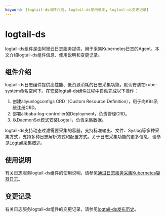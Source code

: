 ```yaml
---
keyword: [logtail-ds组件介绍, logtail-ds使用说明, logtail-ds变更记录]
---
```


# logtail-ds

logtail-ds组件是由阿里云日志服务提供，用于采集Kubernetes日志的Agent。本文介绍logtail-ds组件信息、使用说明和变更记录。

## 组件介绍

logtail-ds日志组件提供高性能、低资源消耗的日志采集功能，默认安装在kube-system命名空间下。在安装logtail-ds组件过程中自动完成以下操作：

1.  创建aliyunlogconfigs CRD（Custom Resource Definition），用于向K8s系统注册CRD。
2.  部署alibaba-log-controller的Deployment，负责管理CRD。
3.  以DaemonSet模式安装Logtail，负责采集数据。

logtail-ds支持动态过滤需要采集的容器，支持标准输出、文件、Syslog等多种采集方式，支持多种日志解析方式和配置方式。关于日志采集功能的更多信息，请参见[Logtail采集概述](/intl.zh-CN/数据采集/Logtail采集/简介/Logtail简介.md)。

## 使用说明

有关日志服务logtail-ds组件的使用说明，请参见[通过日志服务采集Kubernetes容器日志](/intl.zh-CN/Kubernetes集群用户指南/可观测性/日志管理/通过日志服务采集Kubernetes容器日志.md)。

## 变更记录

有关日志服务logtail-ds组件的变更记录，请参见[logtail-ds发布历史](/intl.zh-CN/数据采集/Logtail采集/Logtail发布历史.md)。

